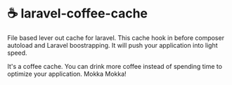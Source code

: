 # ☕ laravel-coffee-cache
File based lever out cache for laravel. This cache hook in before composer autoload and Laravel boostrapping. It will push your application into light speed.

It's a coffee cache. You can drink more coffee instead of spending time to optimize your application. Mokka Mokka!
